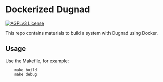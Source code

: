 # Dockerized Dugnad

[![AGPLv3 License](http://img.shields.io/badge/license-AGPLv3-blue.svg)](https://github.com/bioatlas/dugnad-docker/blob/master/LICENSE)

This repo contains materials to build a system with Dugnad using Docker. 

## Usage

Use the Makefile, for example:

		make build
		make debug
